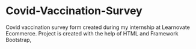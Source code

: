 # Covid-Vaccination-Survey
Covid vaccination survey form created during my internship at Learnovate Ecommerce. Project is created with the help of HTML and Framework Bootstrap,
